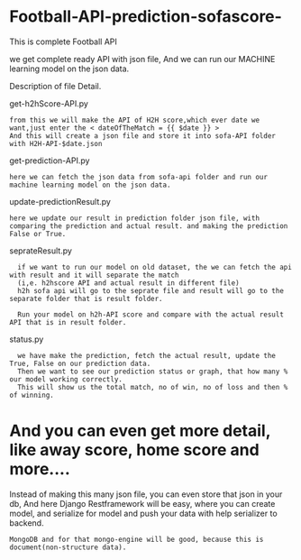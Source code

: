 # Football-API-prediction-sofascore-

This is complete Football API

we get complete ready API with json file, And we can run our MACHINE learning model on the json data.

Description of file Detail.

get-h2hScore-API.py

    from this we will make the API of H2H score,which ever date we want,just enter the < dateOfTheMatch = {{ $date }} >
    And this will create a json file and store it into sofa-API folder with H2H-API-$date.json
    
  
get-prediction-API.py

    here we can fetch the json data from sofa-api folder and run our machine learning model on the json data.
    
  
update-predictionResult.py

    here we update our result in prediction folder json file, with comparing the prediction and actual result. and making the prediction False or True.
    
  
seprateResult.py

      if we want to run our model on old dataset, the we can fetch the api with result and it will separate the match
      (i,e. h2hscore API and actual result in different file)
      h2h sofa api will go to the seprate file and result will go to the separate folder that is result folder.

      Run your model on h2h-API score and compare with the actual result API that is in result folder.
  

status.py

      we have make the prediction, fetch the actual result, update the True, False on our prediction data.
      Then we want to see our prediction status or graph, that how many % our model working correctly.
      This will show us the total match, no of win, no of loss and then % of winning.
  
# And you can even get more detail, like away score, home score and more....

Instead of making this many json file, you can even store that json in your db, And here Django Restframework will be easy, where you can create model, and serialize for model and push your data with help serializer  to backend.

    MongoDB and for that mongo-engine will be good, because this is document(non-structure data).


  
    
  
